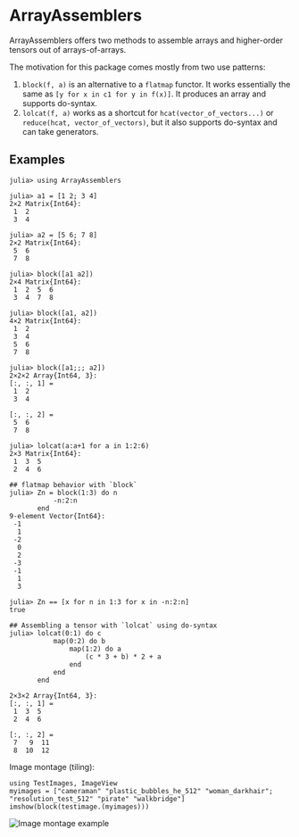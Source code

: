 # ArrayAssemblers

ArrayAssemblers offers two methods to assemble arrays and higher-order tensors out of arrays-of-arrays.

The motivation for this package comes mostly from two use patterns:

1. `block(f, a)` is an alternative to a `flatmap` functor. It works essentially the same as `[y for x in c1 for y in f(x)]`. It produces an array and supports do-syntax.
2. `lolcat(f, a)` works as a shortcut for `hcat(vector_of_vectors...)` or `reduce(hcat, vector_of_vectors)`, but it also supports do-syntax and can take generators.

## Examples
```
julia> using ArrayAssemblers

julia> a1 = [1 2; 3 4]
2×2 Matrix{Int64}:
 1  2
 3  4

julia> a2 = [5 6; 7 8]
2×2 Matrix{Int64}:
 5  6
 7  8

julia> block([a1 a2])
2×4 Matrix{Int64}:
 1  2  5  6
 3  4  7  8

julia> block([a1, a2])
4×2 Matrix{Int64}:
 1  2
 3  4
 5  6
 7  8

julia> block([a1;;; a2])
2×2×2 Array{Int64, 3}:
[:, :, 1] =
 1  2
 3  4

[:, :, 2] =
 5  6
 7  8

julia> lolcat(a:a+1 for a in 1:2:6)
2×3 Matrix{Int64}:
 1  3  5
 2  4  6

## flatmap behavior with `block`
julia> Zn = block(1:3) do n
           -n:2:n
       end
9-element Vector{Int64}:
 -1
  1
 -2
  0
  2
 -3
 -1
  1
  3

julia> Zn == [x for n in 1:3 for x in -n:2:n]
true

## Assembling a tensor with `lolcat` using do-syntax
julia> lolcat(0:1) do c
           map(0:2) do b
               map(1:2) do a
                   (c * 3 + b) * 2 + a
               end
           end
       end

2×3×2 Array{Int64, 3}:
[:, :, 1] =
 1  3  5
 2  4  6

[:, :, 2] =
 7   9  11
 8  10  12
```

Image montage (tiling):
```
using TestImages, ImageView
myimages = ["cameraman" "plastic_bubbles_he_512" "woman_darkhair"; "resolution_test_512" "pirate" "walkbridge"]
imshow(block(testimage.(myimages)))
```
![Image montage example](docs/imagemontage.png)
